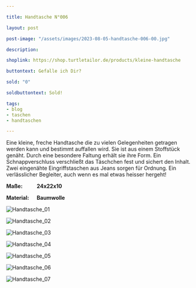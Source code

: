 ```yaml
---

title: Handtasche N°006

layout: post

post-image: "/assets/images/2023-08-05-handtasche-006-00.jpg"

description:

shoplink: https://shop.turtletailor.de/products/kleine-handtasche

buttontext: Gefalle ich Dir?

sold: "0"

soldbuttontext: Sold!

tags:
- blog
- taschen
- handtaschen

---
```


Eine kleine, freche Handtasche die zu vielen Gelegenheiten getragen werden kann und bestimmt auffallen wird. Sie ist aus einem Stoffstück genäht. Durch eine besondere Faltung erhält sie ihre Form. Ein Schnappverschluss verschließt das Täschchen fest und sichert den Inhalt. Zwei eingenähte Eingriffstaschen aus Jeans sorgen für Ordnung. Ein verlässlicher Begleiter, auch wenn es mal etwas heisser hergeht!

**Maße: &emsp; &emsp; 24x22x10**

**Material: &emsp; Baumwolle**

![Handtasche_01](/assets/images/2023-08-05-handtasche-006-01.jpg)<br>

![Handtasche_02](/assets/images/2023-08-05-handtasche-006-02.jpg)<br>

![Handtasche_03](/assets/images/2023-08-05-handtasche-006-03.jpg)<br>

![Handtasche_04](/assets/images/2023-08-05-handtasche-006-04.jpg)<br>

![Handtasche_05](/assets/images/2023-08-05-handtasche-006-05.jpg)<br>

![Handtasche_06](/assets/images/2023-08-05-handtasche-006-06.jpg)<br>

![Handtasche_07](/assets/images/2023-08-05-handtasche-006-07.jpg)
